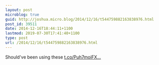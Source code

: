 ```yaml
---
layout: post
microblog: true
guid: http://joshua.micro.blog/2014/12/16/t544759882163838976.html
post_id: 39511
date: 2014-12-16T18:44:11+1100
lastmod: 2019-07-30T17:41:40+1100
type: post
url: /2014/12/16/t544759882163838976.html
---
```

Should've been using these [t.co/Puh7moiFX...](http://t.co/Puh7moiFXQ)
